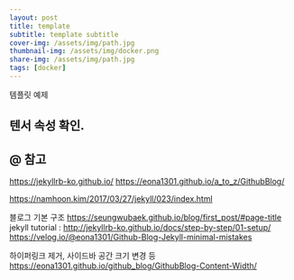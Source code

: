 ```yaml
---
layout: post
title: template 
subtitle: template subtitle
cover-img: /assets/img/path.jpg
thumbnail-img: /assets/img/docker.png
share-img: /assets/img/path.jpg
tags: [docker]
---
```

템플릿 예제

## 텐서 속성 확인.


## @ 참고
https://jekyllrb-ko.github.io/
https://eona1301.github.io/a_to_z/GithubBlog/


https://namhoon.kim/2017/03/27/jekyll/023/index.html

블로그 기본 구조
https://seungwubaek.github.io/blog/first_post/#page-title
jekyll tutorial : http://jekyllrb-ko.github.io/docs/step-by-step/01-setup/
https://velog.io/@eona1301/Github-Blog-Jekyll-minimal-mistakes

하이퍼링크 제거, 사이드바 공간 크기 변경 등
https://eona1301.github.io/github_blog/GithubBlog-Content-Width/

